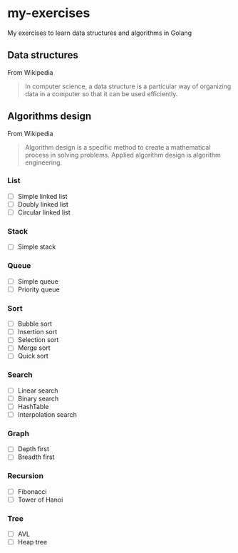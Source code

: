 # my-exercises
My exercises to learn data structures and algorithms in Golang

## Data structures

From Wikipedia
> In computer science, a data structure is a particular way of organizing data in a computer so that it can be used efficiently.

## Algorithms design

From Wikipedia
> Algorithm design is a specific method to create a mathematical process in solving problems. Applied algorithm design is algorithm engineering.


### List
- [ ] Simple linked list
- [ ] Doubly linked list
- [ ] Circular linked list

### Stack
- [ ] Simple stack

### Queue
- [ ] Simple queue
- [ ] Priority queue

### Sort
- [ ] Bubble sort
- [ ] Insertion sort
- [ ] Selection sort
- [ ] Merge sort
- [ ] Quick sort

### Search
- [ ] Linear search
- [ ] Binary search
- [ ] HashTable
- [ ] Interpolation search

### Graph
- [ ] Depth first
- [ ] Breadth first

### Recursion
- [ ] Fibonacci
- [ ] Tower of Hanoi

### Tree
- [ ] AVL
- [ ] Heap tree